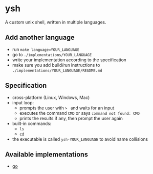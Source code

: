 # ysh

A custom unix shell, written in multiple languages.

## Add another language
- run `make language=YOUR_LANGUAGE`
- go to `./implementations/YOUR_LANGUAGE`
- write your implementation according to the specification
- make sure you add build/run instructions to `./implementations/YOUR_LANGUAGE/README.md`


## Specification
- cross-platform (Linux, Windows, Mac)
- input loop:
  - prompts the user with `> ` and waits for an input
  - executes the command `CMD` or says `command not found: CMD`
  - prints the results if any, then prompt the user again
- built-in commands:
  - `ls`
  - `cd`
- the executable is called `ysh-YOUR_LANGUAGE` to avoid name collisions


## Available implementations
[//]: # ""
- [go](implementations/go)